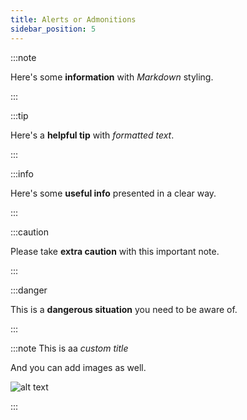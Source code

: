 ```yaml
---
title: Alerts or Admonitions
sidebar_position: 5
---
```


:::note

Here's some **information** with _Markdown_ styling.

:::

:::tip

Here's a **helpful tip** with _formatted text_.

:::

:::info

Here's some **useful info** presented in a clear way.

:::

:::caution

Please take **extra caution** with this important note.

:::

:::danger

This is a **dangerous situation** you need to be aware of.

:::

:::note This is aa _custom title_

And you can add images as well.

![alt text](https://picsum.photos/600/400)

:::
